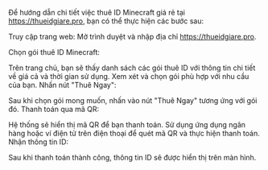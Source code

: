 
Để hướng dẫn chi tiết việc thuê ID Minecraft giá rẻ tại https://thueidgiare.pro, bạn có thể thực hiện các bước sau:

Truy cập trang web: Mở trình duyệt và nhập địa chỉ https://thueidgiare.pro.

Chọn gói thuê ID Minecraft:

Trên trang chủ, bạn sẽ thấy danh sách các gói thuê ID với thông tin chi tiết về giá cả và thời gian sử dụng.
Xem xét và chọn gói phù hợp với nhu cầu của bạn.
Nhấn nút "Thuê Ngay":

Sau khi chọn gói mong muốn, nhấn vào nút "Thuê Ngay" tương ứng với gói đó.
Thanh toán qua mã QR:

Hệ thống sẽ hiển thị mã QR để bạn thanh toán.
Sử dụng ứng dụng ngân hàng hoặc ví điện tử trên điện thoại để quét mã QR và thực hiện thanh toán.
Nhận thông tin ID:

Sau khi thanh toán thành công, thông tin ID sẽ được hiển thị trên màn hình.

